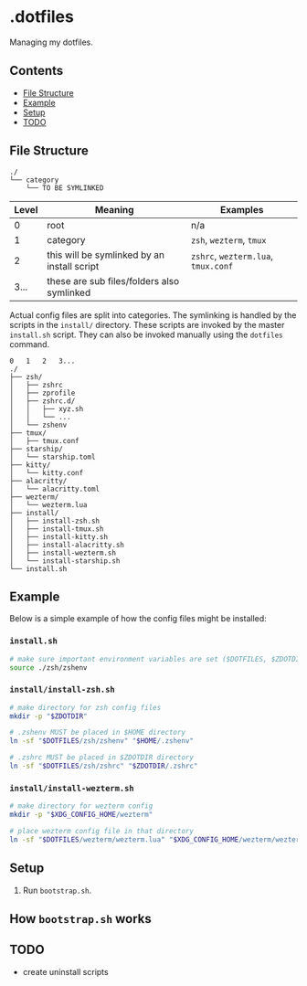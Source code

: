 # .dotfiles

Managing my dotfiles.

<!--toc:ignore-->

## Contents

<!--toc:start-->

- [File Structure](#file-structure)
- [Example](#example)
- [Setup](#setup)
- [TODO](#todo)
<!--toc:end-->

## File Structure

```text
./
└── category
    └── TO BE SYMLINKED
```

<!-- markdownlint-disable MD013 -->

| Level | Meaning                                     | Examples                            |
| ----- | ------------------------------------------- | ----------------------------------- |
| 0     | root                                        | n/a                                 |
| 1     | category                                    | `zsh`, `wezterm`, `tmux`            |
| 2     | this will be symlinked by an install script | `zshrc`, `wezterm.lua`, `tmux.conf` |
| 3...  | these are sub files/folders also symlinked  |                                     |

<!-- markdownlint-restore -->

Actual config files are split into categories. The symlinking is handled by the
scripts in the `install/` directory. These scripts are invoked by the master `install.sh`
script. They can also be invoked manually using the `dotfiles` command.

```text
0   1   2   3...
./
├── zsh/
│   ├── zshrc
│   ├── zprofile
│   ├── zshrc.d/
│   │   ├── xyz.sh
│   │   └── ...
│   └── zshenv
├── tmux/
│   ├── tmux.conf
├── starship/
│   └── starship.toml
├── kitty/
│   └── kitty.conf
├── alacritty/
│   └── alacritty.toml
├── wezterm/
│   └── wezterm.lua
├── install/
│   ├── install-zsh.sh
│   ├── install-tmux.sh
│   ├── install-kitty.sh
│   ├── install-alacritty.sh
│   ├── install-wezterm.sh
│   └── install-starship.sh
└── install.sh
```

## Example

Below is a simple example of how the config files might be installed:

<!--toc:ignore-->

### `install.sh`

```sh
# make sure important environment variables are set ($DOTFILES, $ZDOTDIR, $XDG_*)
source ./zsh/zshenv
```

<!--toc:ignore-->

### `install/install-zsh.sh`

```sh
# make directory for zsh config files
mkdir -p "$ZDOTDIR"

# .zshenv MUST be placed in $HOME directory
ln -sf "$DOTFILES/zsh/zshenv" "$HOME/.zshenv"

# .zshrc MUST be placed in $ZDOTDIR directory
ln -sf "$DOTFILES/zsh/zshrc" "$ZDOTDIR/.zshrc"
```

<!--toc:ignore-->

### `install/install-wezterm.sh`

```sh
# make directory for wezterm config
mkdir -p "$XDG_CONFIG_HOME/wezterm"

# place wezterm config file in that directory
ln -sf "$DOTFILES/wezterm/wezterm.lua" "$XDG_CONFIG_HOME/wezterm/wezterm.lua"
```

## Setup

1. Run `bootstrap.sh`.

<!--toc:ignore-->

## How `bootstrap.sh` works

<!--TODO: finish writing `bootstrap.sh` and explain it here-->

<!--TODO: all planned todos-->

## TODO

- create uninstall scripts

